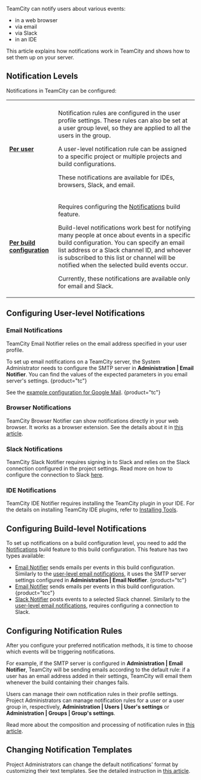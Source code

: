 [//]: # (title: Configuring Notifications)
[//]: # (auxiliary-id: Configuring Notifications)

TeamCity can notify users about various events:
* in a web browser
* via email
* via Slack
* in an IDE

This article explains how notifications work in TeamCity and shows how to set them up on your server.

## Notification Levels

Notifications in TeamCity can be configured:

<table>

<tr><td></td><td></td></tr>

<tr>

<td>

__[Per user](#Configuring+User-level+Notifications)__

</td><td>

Notification rules are configured in the user profile settings. These rules can also be set at a user group level, so they are applied to all the users in the group.

A user-level notification rule can be assigned to a specific project or multiple projects and build configurations.

These notifications are available for IDEs, browsers, Slack, and email.

</td>


</tr>

<tr>

<td>

__[Per build configuration](#Configuring+Build-level+Notifications)__

</td><td>

Requires configuring the [Notifications](notifications.md) build feature.

Build-level notifications work best for notifying many people at once about events in a specific build configuration. You can specify an email list address or a Slack channel ID, and whoever is subscribed to this list or channel will be notified when the selected build events occur.

Currently, these notifications are available only for email and Slack.

</td>

</tr>

</table>

## Configuring User-level Notifications

### Email Notifications

TeamCity Email Notifier relies on the email address specified in your user profile.

To set up email notifications on a TeamCity server, the System Administrator needs to configure the SMTP server in __Administration | Email Notifier__. You can find the values of the expected parameters in you email server's settings.
{product="tc"}

See the [example configuration for Google Mail](setting-up-google-mail-as-notification-server.md).
{product="tc"}

### Browser Notifications

TeamCity Browser Notifier can show notifications directly in your web browser. It works as a browser extension. See the details about it in [this article](browser-notifier.md).

### Slack Notifications

TeamCity Slack Notifier requires signing in to Slack and relies on the Slack connection configured in the project settings. Read more on how to configure the connection to Slack [here](configuring-connections.md#Slack).

### IDE Notifications

TeamCity IDE Notifier requires installing the TeamCity plugin in your IDE. For the details on installing TeamCity IDE plugins, refer to [Installing Tools](installing-tools.md).

## Configuring Build-level Notifications

To set up notifications on a build configuration level, you need to add the [Notifications](notifications.md) build feature to this build configuration. This feature has two types available:

* [Email Notifier](notifications.md#Email+Notifier) sends emails per events in this build configuration. Similarly to the [user-level email notifications](#Email+Notifications), it uses the SMTP server settings configured in __Administration | Email Notifier__.
{product="tc"}
* [Email Notifier](notifications.md#Email+Notifier) sends emails per events in this build configuration.
  {product="tcc"}
* [Slack Notifier](notifications.md#Slack+Notifier) posts events to a selected Slack channel. Similarly to the [user-level email notifications](#Slack+Notifications), requires configuring a connection to Slack.

## Configuring Notification Rules

After you configure your preferred notification methods, it is time to choose which events will be triggering notifications.

For example, if the SMTP server is configured in __Administration | Email Notifier__, TeamCity will be sending emails according to the default rule: if a user has an email address added in their settings, TeamCity will email them whenever the build containing their changes fails.

Users can manage their own notification rules in their profile settings. Project Administrators can manage notification rules for a user or a user group in, respectively, __Administration | Users | User's settings__ or __Administration | Groups | Group's settings__.

Read more about the composition and processing of notification rules in [this article](adding-notification-rules.md).

## Changing Notification Templates

Project Administrators can change the default notifications' format by customizing their text templates. See the detailed instruction in [this article](customizing-notification-templates.md).
